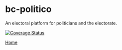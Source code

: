 # bc-politico
An electoral platform for politicians and the electorate.


[![Coverage Status](https://coveralls.io/repos/github/thevetdoctor/bc-politico/badge.svg?branch=develop)](https://coveralls.io/github/thevetdoctor/bc-politico?branch=develop)

<a href="https://thevetdoctor.github.io/bc-politico/"> Home </a>

